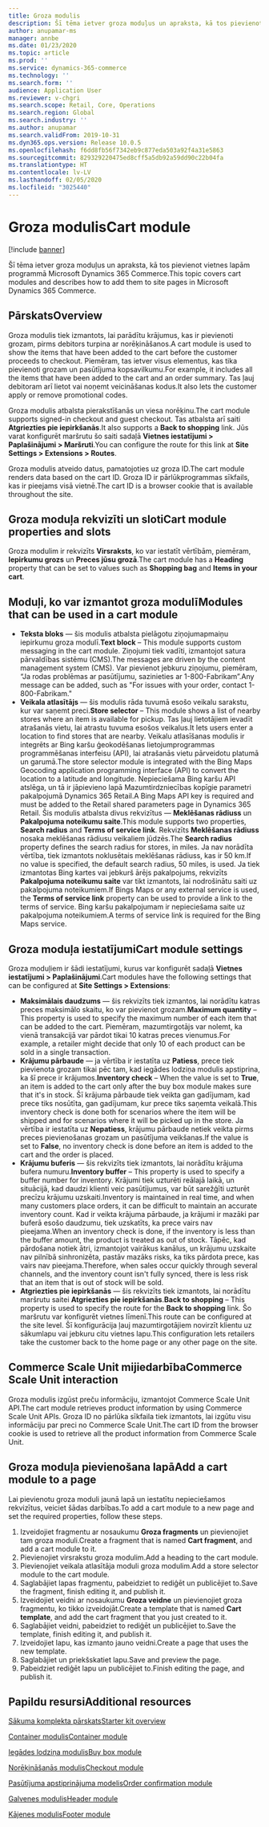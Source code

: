```yaml
---
title: Groza modulis
description: Šī tēma ietver groza moduļus un apraksta, kā tos pievienot vietnes lapām programmā Microsoft Dynamics 365 Commerce.
author: anupamar-ms
manager: annbe
ms.date: 01/23/2020
ms.topic: article
ms.prod: ''
ms.service: dynamics-365-commerce
ms.technology: ''
ms.search.form: ''
audience: Application User
ms.reviewer: v-chgri
ms.search.scope: Retail, Core, Operations
ms.search.region: Global
ms.search.industry: ''
ms.author: anupamar
ms.search.validFrom: 2019-10-31
ms.dyn365.ops.version: Release 10.0.5
ms.openlocfilehash: f6dd8fb56f7342eb9c877eda503a92f4a31e5863
ms.sourcegitcommit: 829329220475ed8cff5a5db92a59dd90c22b04fa
ms.translationtype: HT
ms.contentlocale: lv-LV
ms.lasthandoff: 02/05/2020
ms.locfileid: "3025440"
---
```

# <a name="cart-module"></a><span data-ttu-id="30146-103">Groza modulis</span><span class="sxs-lookup"><span data-stu-id="30146-103">Cart module</span></span>


[!include [banner](includes/banner.md)]

<span data-ttu-id="30146-104">Šī tēma ietver groza moduļus un apraksta, kā tos pievienot vietnes lapām programmā Microsoft Dynamics 365 Commerce.</span><span class="sxs-lookup"><span data-stu-id="30146-104">This topic covers cart modules and describes how to add them to site pages in Microsoft Dynamics 365 Commerce.</span></span>

## <a name="overview"></a><span data-ttu-id="30146-105">Pārskats</span><span class="sxs-lookup"><span data-stu-id="30146-105">Overview</span></span>

<span data-ttu-id="30146-106">Groza modulis tiek izmantots, lai parādītu krājumus, kas ir pievienoti grozam, pirms debitors turpina ar norēķināšanos.</span><span class="sxs-lookup"><span data-stu-id="30146-106">A cart module is used to show the items that have been added to the cart before the customer proceeds to checkout.</span></span> <span data-ttu-id="30146-107">Piemēram, tas ietver visus elementus, kas tika pievienoti grozam un pasūtījuma kopsavilkumu.</span><span class="sxs-lookup"><span data-stu-id="30146-107">For example, it includes all the items that have been added to the cart and an order summary.</span></span> <span data-ttu-id="30146-108">Tas ļauj debitoram arī lietot vai noņemt veicināšanas kodus.</span><span class="sxs-lookup"><span data-stu-id="30146-108">It also lets the customer apply or remove promotional codes.</span></span>

<span data-ttu-id="30146-109">Groza modulis atbalsta pierakstīšanās un viesa norēķinu.</span><span class="sxs-lookup"><span data-stu-id="30146-109">The cart module supports signed-in checkout and guest checkout.</span></span> <span data-ttu-id="30146-110">Tas atbalsta arī saiti **Atgriezties pie iepirkšanās**.</span><span class="sxs-lookup"><span data-stu-id="30146-110">It also supports a **Back to shopping** link.</span></span> <span data-ttu-id="30146-111">Jūs varat konfigurēt maršrutu šo saiti sadaļā **Vietnes iestatījumi \> Paplašinājumi \> Maršruti**.</span><span class="sxs-lookup"><span data-stu-id="30146-111">You can configure the route for this link at **Site Settings \> Extensions \> Routes**.</span></span>

<span data-ttu-id="30146-112">Groza modulis atveido datus, pamatojoties uz groza ID.</span><span class="sxs-lookup"><span data-stu-id="30146-112">The cart module renders data based on the cart ID.</span></span> <span data-ttu-id="30146-113">Groza ID ir pārlūkprogrammas sīkfails, kas ir pieejams visā vietnē.</span><span class="sxs-lookup"><span data-stu-id="30146-113">The cart ID is a browser cookie that is available throughout the site.</span></span>

## <a name="cart-module-properties-and-slots"></a><span data-ttu-id="30146-114">Groza moduļa rekvizīti un sloti</span><span class="sxs-lookup"><span data-stu-id="30146-114">Cart module properties and slots</span></span>

<span data-ttu-id="30146-115">Groza modulim ir rekvizīts **Virsraksts**, ko var iestatīt vērtībām, piemēram, **Iepirkumu grozs** un **Preces jūsu grozā**.</span><span class="sxs-lookup"><span data-stu-id="30146-115">The cart module has a **Heading** property that can be set to values such as **Shopping bag** and **Items in your cart**.</span></span> 

## <a name="modules-that-can-be-used-in-a-cart-module"></a><span data-ttu-id="30146-116">Moduļi, ko var izmantot groza modulī</span><span class="sxs-lookup"><span data-stu-id="30146-116">Modules that can be used in a cart module</span></span>

- <span data-ttu-id="30146-117">**Teksta bloks** — šis modulis atbalsta pielāgotu ziņojumapmaiņu iepirkumu groza modulī.</span><span class="sxs-lookup"><span data-stu-id="30146-117">**Text block** – This module supports custom messaging in the cart module.</span></span> <span data-ttu-id="30146-118">Ziņojumi tiek vadīti, izmantojot satura pārvaldības sistēmu (CMS).</span><span class="sxs-lookup"><span data-stu-id="30146-118">The messages are driven by the content management system (CMS).</span></span> <span data-ttu-id="30146-119">Var pievienot jebkuru ziņojumu, piemēram, “Ja rodas problēmas ar pasūtījumu, sazinieties ar 1-800-Fabrikam”.</span><span class="sxs-lookup"><span data-stu-id="30146-119">Any message can be added, such as "For issues with your order, contact 1-800-Fabrikam."</span></span>
- <span data-ttu-id="30146-120">**Veikala atlasītājs** — šis modulis rāda tuvumā esošo veikalu sarakstu, kur var saņemt preci.</span><span class="sxs-lookup"><span data-stu-id="30146-120">**Store selector** – This module shows a list of nearby stores where an item is available for pickup.</span></span> <span data-ttu-id="30146-121">Tas ļauj lietotājiem ievadīt atrašanās vietu, lai atrastu tuvuma esošos veikalus.</span><span class="sxs-lookup"><span data-stu-id="30146-121">It lets users enter a location to find stores that are nearby.</span></span> <span data-ttu-id="30146-122">Veikalu atlasīšanas modulis ir integrēts ar Bing karšu ģeokodēšanas lietojumprogrammas programmēšanas interfeisu (API), lai atrašanās vietu pārveidotu platumā un garumā.</span><span class="sxs-lookup"><span data-stu-id="30146-122">The store selector module is integrated with the Bing Maps Geocoding application programming interface (API) to convert the location to a latitude and longitude.</span></span> <span data-ttu-id="30146-123">Nepieciešama Bing karšu API atslēga, un tā ir jāpievieno lapā Mazumtirdzniecības kopīgie parametri pakalpojumā Dynamics 365 Retail.</span><span class="sxs-lookup"><span data-stu-id="30146-123">A Bing Maps API key is required and must be added to the Retail shared parameters page in Dynamics 365 Retail.</span></span> <span data-ttu-id="30146-124">Šis modulis atbalsta divus rekvizītus — **Meklēšanas rādiuss** un **Pakalpojuma noteikumu saite**.</span><span class="sxs-lookup"><span data-stu-id="30146-124">This module supports two properties, **Search radius** and **Terms of service link**.</span></span> <span data-ttu-id="30146-125">Rekvizīts **Meklēšanas rādiuss** nosaka meklēšanas rādiusu veikaliem jūdzēs.</span><span class="sxs-lookup"><span data-stu-id="30146-125">The **Search radius** property defines the search radius for stores, in miles.</span></span> <span data-ttu-id="30146-126">Ja nav norādīta vērtība, tiek izmantots noklusētais meklēšanas rādiuss, kas ir 50 km.</span><span class="sxs-lookup"><span data-stu-id="30146-126">If no value is specified, the default search radius, 50 miles, is used.</span></span> <span data-ttu-id="30146-127">Ja tiek izmantotas Bing kartes vai jebkurš ārējs pakalpojums, rekvizīts **Pakalpojuma noteikumu saite** var tikt izmantots, lai nodrošinātu saiti uz pakalpojuma noteikumiem.</span><span class="sxs-lookup"><span data-stu-id="30146-127">If Bings Maps or any external service is used, the **Terms of service link** property can be used to provide a link to the terms of service.</span></span> <span data-ttu-id="30146-128">Bing karšu pakalpojumam ir nepieciešama saite uz pakalpojuma noteikumiem.</span><span class="sxs-lookup"><span data-stu-id="30146-128">A terms of service link is required for the Bing Maps service.</span></span> 

## <a name="cart-module-settings"></a><span data-ttu-id="30146-129">Groza moduļa iestatījumi</span><span class="sxs-lookup"><span data-stu-id="30146-129">Cart module settings</span></span>

<span data-ttu-id="30146-130">Groza moduļiem ir šādi iestatījumi, kurus var konfigurēt sadaļā **Vietnes iestatījumi \> Paplašinājumi**.</span><span class="sxs-lookup"><span data-stu-id="30146-130">Cart modules have the following settings that can be configured at **Site Settings \> Extensions**:</span></span>

- <span data-ttu-id="30146-131">**Maksimālais daudzums** — šis rekvizīts tiek izmantos, lai norādītu katras preces maksimālo skaitu, ko var pievienot grozam.</span><span class="sxs-lookup"><span data-stu-id="30146-131">**Maximum quantity** – This property is used to specify the maximum number of each item that can be added to the cart.</span></span> <span data-ttu-id="30146-132">Piemēram, mazumtirgotājs var nolemt, ka vienā transakcijā var pārdot tikai 10 katras preces vienumus.</span><span class="sxs-lookup"><span data-stu-id="30146-132">For example, a retailer might decide that only 10 of each product can be sold in a single transaction.</span></span>
- <span data-ttu-id="30146-133">**Krājumu pārbaude** — ja vērtība ir iestatīta uz **Patiess**, prece tiek pievienota grozam tikai pēc tam, kad iegādes lodziņa modulis apstiprina, ka šī prece ir krājumos.</span><span class="sxs-lookup"><span data-stu-id="30146-133">**Inventory check** – When the value is set to **True**, an item is added to the cart only after the buy box module makes sure that it's in stock.</span></span> <span data-ttu-id="30146-134">Šī krājuma pārbaude tiek veikta gan gadījumam, kad prece tiks nosūtīta, gan gadījumam, kur prece tiks saņemta veikalā.</span><span class="sxs-lookup"><span data-stu-id="30146-134">This inventory check is done both for scenarios where the item will be shipped and for scenarios where it will be picked up in the store.</span></span> <span data-ttu-id="30146-135">Ja vērtība ir iestatīta uz **Nepatiess**, krājumu pārbaude netiek veikta pirms preces pievienošanas grozam un pasūtījuma veikšanas.</span><span class="sxs-lookup"><span data-stu-id="30146-135">If the value is set to **False**, no inventory check is done before an item is added to the cart and the order is placed.</span></span>
- <span data-ttu-id="30146-136">**Krājumu buferis** — šis rekvizīts tiek izmantots, lai norādītu krājuma bufera numuru.</span><span class="sxs-lookup"><span data-stu-id="30146-136">**Inventory buffer** – This property is used to specify a buffer number for inventory.</span></span> <span data-ttu-id="30146-137">Krājumi tiek uzturēti reālajā laikā, un situācijā, kad daudzi klienti veic pasūtījumus, var būt sarežģīti uzturēt precīzu krājumu uzskaiti.</span><span class="sxs-lookup"><span data-stu-id="30146-137">Inventory is maintained in real time, and when many customers place orders, it can be difficult to maintain an accurate inventory count.</span></span> <span data-ttu-id="30146-138">Kad ir veikta krājuma pārbaude, ja krājumi ir mazāki par buferā esošo daudzumu, tiek uzskatīts, ka prece vairs nav pieejama.</span><span class="sxs-lookup"><span data-stu-id="30146-138">When an inventory check is done, if the inventory is less than the buffer amount, the product is treated as out of stock.</span></span> <span data-ttu-id="30146-139">Tāpēc, kad pārdošana notiek ātri, izmantojot vairākus kanālus, un krājumu uzskaite nav pilnībā sinhronizēta, pastāv mazāks risks, ka tiks pārdota prece, kas vairs nav pieejama.</span><span class="sxs-lookup"><span data-stu-id="30146-139">Therefore, when sales occur quickly through several channels, and the inventory count isn't fully synced, there is less risk that an item that is out of stock will be sold.</span></span>
- <span data-ttu-id="30146-140">**Atgriezties pie iepirkšanās** — šis rekvizīts tiek izmantots, lai norādītu maršrutu saitei **Atgriezties pie iepirkšanās**.</span><span class="sxs-lookup"><span data-stu-id="30146-140">**Back to shopping** – This property is used to specify the route for the **Back to shopping** link.</span></span> <span data-ttu-id="30146-141">Šo maršrutu var konfigurēt vietnes līmenī.</span><span class="sxs-lookup"><span data-stu-id="30146-141">This route can be configured at the site level.</span></span> <span data-ttu-id="30146-142">Šī konfigurācija ļauj mazumtirgotājiem novirzīt klientu uz sākumlapu vai jebkuru citu vietnes lapu.</span><span class="sxs-lookup"><span data-stu-id="30146-142">This configuration lets retailers take the customer back to the home page or any other page on the site.</span></span>

## <a name="commerce-scale-unit-interaction"></a><span data-ttu-id="30146-143">Commerce Scale Unit mijiedarbība</span><span class="sxs-lookup"><span data-stu-id="30146-143">Commerce Scale Unit interaction</span></span>

<span data-ttu-id="30146-144">Groza modulis izgūst preču informāciju, izmantojot Commerce Scale Unit API.</span><span class="sxs-lookup"><span data-stu-id="30146-144">The cart module retrieves product information by using Commerce Scale Unit APIs.</span></span> <span data-ttu-id="30146-145">Groza ID no pārlūka sīkfaila tiek izmantots, lai izgūtu visu informāciju par preci no Commerce Scale Unit.</span><span class="sxs-lookup"><span data-stu-id="30146-145">The cart ID from the browser cookie is used to retrieve all the product information from Commerce Scale Unit.</span></span>

## <a name="add-a-cart-module-to-a-page"></a><span data-ttu-id="30146-146">Groza moduļa pievienošana lapā</span><span class="sxs-lookup"><span data-stu-id="30146-146">Add a cart module to a page</span></span>

<span data-ttu-id="30146-147">Lai pievienotu groza moduli jaunā lapā un iestatītu nepieciešamos rekvizītus, veiciet šādas darbības.</span><span class="sxs-lookup"><span data-stu-id="30146-147">To add a cart module to a new page and set the required properties, follow these steps.</span></span>

1. <span data-ttu-id="30146-148">Izveidojiet fragmentu ar nosaukumu **Groza fragments** un pievienojiet tam groza moduli.</span><span class="sxs-lookup"><span data-stu-id="30146-148">Create a fragment that is named **Cart fragment**, and add a cart module to it.</span></span>
1. <span data-ttu-id="30146-149">Pievienojiet virsrakstu groza modulim.</span><span class="sxs-lookup"><span data-stu-id="30146-149">Add a heading to the cart module.</span></span>
1. <span data-ttu-id="30146-150">Pievienojiet veikala atlasītāja moduli groza modulim.</span><span class="sxs-lookup"><span data-stu-id="30146-150">Add a store selector module to the cart module.</span></span>
1. <span data-ttu-id="30146-151">Saglabājiet lapas fragmentu, pabeidziet to rediģēt un publicējiet to.</span><span class="sxs-lookup"><span data-stu-id="30146-151">Save the fragment, finish editing it, and publish it.</span></span>
1. <span data-ttu-id="30146-152">Izveidojiet veidni ar nosaukumu **Groza veidne** un pievienojiet groza fragmentu, ko tikko izveidojāt.</span><span class="sxs-lookup"><span data-stu-id="30146-152">Create a template that is named **Cart template**, and add the cart fragment that you just created to it.</span></span>
1. <span data-ttu-id="30146-153">Saglabājiet veidni, pabeidziet to rediģēt un publicējiet to.</span><span class="sxs-lookup"><span data-stu-id="30146-153">Save the template, finish editing it, and publish it.</span></span>
1. <span data-ttu-id="30146-154">Izveidojiet lapu, kas izmanto jauno veidni.</span><span class="sxs-lookup"><span data-stu-id="30146-154">Create a page that uses the new template.</span></span>
1. <span data-ttu-id="30146-155">Saglabājiet un priekšskatiet lapu.</span><span class="sxs-lookup"><span data-stu-id="30146-155">Save and preview the page.</span></span>
1. <span data-ttu-id="30146-156">Pabeidziet rediģēt lapu un publicējiet to.</span><span class="sxs-lookup"><span data-stu-id="30146-156">Finish editing the page, and publish it.</span></span>

## <a name="additional-resources"></a><span data-ttu-id="30146-157">Papildu resursi</span><span class="sxs-lookup"><span data-stu-id="30146-157">Additional resources</span></span>

[<span data-ttu-id="30146-158">Sākuma komplekta pārskats</span><span class="sxs-lookup"><span data-stu-id="30146-158">Starter kit overview</span></span>](starter-kit-overview.md)

[<span data-ttu-id="30146-159">Container modulis</span><span class="sxs-lookup"><span data-stu-id="30146-159">Container module</span></span>](add-container-module.md)

[<span data-ttu-id="30146-160">Iegādes lodziņa modulis</span><span class="sxs-lookup"><span data-stu-id="30146-160">Buy box module</span></span>](add-buy-box.md)

[<span data-ttu-id="30146-161">Norēķināšanās modulis</span><span class="sxs-lookup"><span data-stu-id="30146-161">Checkout module</span></span>](add-checkout-module.md)

[<span data-ttu-id="30146-162">Pasūtījuma apstiprinājuma modelis</span><span class="sxs-lookup"><span data-stu-id="30146-162">Order confirmation module</span></span>](order-confirmation-module.md)

[<span data-ttu-id="30146-163">Galvenes modulis</span><span class="sxs-lookup"><span data-stu-id="30146-163">Header module</span></span>](author-header-module.md)

[<span data-ttu-id="30146-164">Kājenes modulis</span><span class="sxs-lookup"><span data-stu-id="30146-164">Footer module</span></span>](author-footer-module.md)
